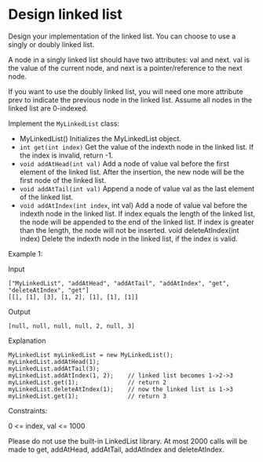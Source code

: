 # Design linked list

Design your implementation of the linked list. You can choose to use a singly or doubly linked list.

A node in a singly linked list should have two attributes: val and next. val is the value of the current node, and next is a pointer/reference to the next node.

If you want to use the doubly linked list, you will need one more attribute prev to indicate the previous node in the linked list. Assume all nodes in the linked list are 0-indexed.

Implement the `MyLinkedList` class:

- MyLinkedList() Initializes the MyLinkedList object.
- `int get(int index)` Get the value of the indexth node in the linked list. If the index is invalid, return -1.
- `void addAtHead(int val)` Add a node of value val before the first element of the linked list. After the insertion, the new node will be the first node of the linked list.
- `void addAtTail(int val)` Append a node of value val as the last element of the linked list.
- `void addAtIndex(int index`, int val) Add a node of value val before the indexth node in the linked list. If index equals the length of the linked list, the node will be appended to the end of the linked list. If index is greater than the length, the node will not be inserted.
void deleteAtIndex(int index) Delete the indexth node in the linked list, if the index is valid.
 

Example 1:

Input
```
["MyLinkedList", "addAtHead", "addAtTail", "addAtIndex", "get", "deleteAtIndex", "get"]
[[], [1], [3], [1, 2], [1], [1], [1]]
```

Output
```
[null, null, null, null, 2, null, 3]
```

Explanation
```
MyLinkedList myLinkedList = new MyLinkedList();
myLinkedList.addAtHead(1);
myLinkedList.addAtTail(3);
myLinkedList.addAtIndex(1, 2);    // linked list becomes 1->2->3
myLinkedList.get(1);              // return 2
myLinkedList.deleteAtIndex(1);    // now the linked list is 1->3
myLinkedList.get(1);              // return 3
```

Constraints:

0 <= index, val <= 1000

Please do not use the built-in LinkedList library.
At most 2000 calls will be made to get, addAtHead, addAtTail,  addAtIndex and deleteAtIndex.